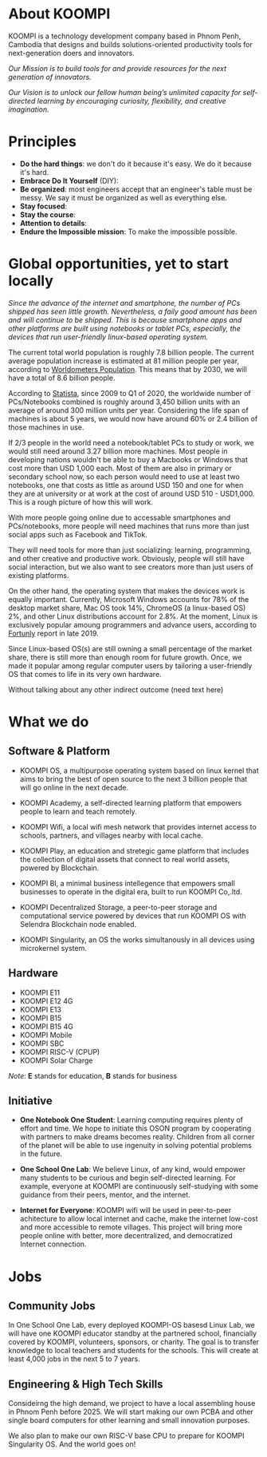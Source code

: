 # About KOOMPI

KOOMPI is a technology development company based in Phnom Penh, Cambodia that designs and builds solutions-oriented productivity tools for next-generation doers and innovators.

_Our Mission is to build tools for and provide resources for the next generation of innovators._

_Our Vision is to unlock our fellow human being’s unlimited capacity for self-directed learning by encouraging curiosity, flexibility, and creative imagination._

# Principles
- __Do the hard things__: we don't do it because it's easy. We do it because it's hard.
- __Embrace Do It Yourself__ (DIY): 
- __Be organized__: most engineers accept that an engineer's table must be messy. We say it must be organized as well as everything else. 
- __Stay focused__:
- __Stay the course__:
- __Attention to details__:
- __Endure the Impossible mission__: To make the impossible possible. 

# Global opportunities, yet to start locally

_Since the advance of the internet and smartphone, the number of PCs shipped has seen little growth. Nevertheless, a faily good amount has been and will continue to be shipped. This is because smartphone apps and other platforms are built using notebooks or tablet PCs, especially, the devices that run user-friendly linux-based operating system._ 

The current total world population is roughly 7.8 billion people. The current average population increase is estimated at
 81 million people per year, according to [Worldometers Population](https://www.worldometers.info/watch/world-population/). This means that by 2030, we will have a total of 8.6 billion people. 

According to [Statista](https://www.statista.com/statistics/263393/global-pc-shipments-since-1st-quarter-2009-by-vendor/), since 2009 to Q1 of 2020, the worldwide number of PCs/Notebooks combined is roughly around 3,450 billion units with an average of around 300 million units per year. Considering the life span of machines is about 5 years, we would now have around 60% or 2.4 billion of those machines in use. 

If 2/3 people in the world need a notebook/tablet PCs to study or work, we would still need around 3.27 billion more machines. Most people in developing nations wouldn't be able to buy a Macbooks or Windows that cost more than USD 1,000 each. Most of them are also in primary or secondary school now, so each person would need to use at least two notebooks, one that costs as little as around USD 150 and one for when they are at university or at work at the cost of around USD 510 - USD1,000. This is a rough picture of how this will work. 

With more people going online due to accessable smartphones and PCs/notebooks, more people will need machines that runs more than just social apps such as Facebook and TikTok. 

They will need tools for more than just socializing: learning, programming, and other creative and productive work. Obviously, people will still have social interaction, but we also want to see creators more than just users of existing platforms.

On the other hand, the operating system that makes the devices work is equally important. Currently, Microsoft Windows accounts for 78% of the desktop market share, Mac OS took 14%, ChromeOS (a linux-based OS) 2%, and other Linux distributions account for 2.8%. At the moment, Linux is exclusively popular amoung programmers and advance users, according to [Fortunly](https://fortunly.com/blog/lap-top-market-share/#gref) report in late 2019.

Since Linux-based OS(s) are still owning a small percentage of the market share, there is still more than enough room for future growth. Once, we made it popular among regular computer users by tailoring a user-friendly OS that comes to life in its very own hardware.

Without talking about any other indirect outcome (need text here)

# What we do

## Software & Platform

- KOOMPI OS, a multipurpose operating system based on linux kernel that aims to bring the best of open source to the next 3 billion people that will go online in the next decade. 

- KOOMPI Academy, a self-directed learning platform that empowers people to learn and teach remotely.

- KOOMPI Wifi, a local wifi mesh network that provides internet access to schools, partners, and villages nearby with local cache.

- KOOMPI Play, an education and stretegic game platform that includes the collection of digital assets that connect to real world assets, powered by Blockchain.

- KOOMPI BI, a minimal business intellegence that empowers small businesses to operate in the digital era, built to run KOOMPI Co,.ltd.

- KOOMPI Decentralized Storage, a peer-to-peer storage and computational service powered by devices that run KOOMPI OS with Selendra Blockchain node enabled.

- KOOMPI Singularity, an OS the works simultanously in all devices using microkernel system.

## Hardware
- KOOMPI E11
- KOOMPI E12 4G
- KOOMPI E13
- KOOMPI B15
- KOOMPI B15 4G
- KOOMPI Mobile
- KOOMPI SBC
- KOOMPI RISC-V (CPUP)
- KOOMPI Solar Charge

_Note_: __E__ stands for education, __B__ stands for business

## Initiative
- __One Notebook One Student__: Learning computing requires plenty of effort and time. We hope to initiate this OSON program by cooperating with partners to make dreams becomes reality. Children from all corner of the planet will be able to use ingenuity in solving potential problems in the future.

- __One School One Lab__: We believe Linux, of any kind, would empower many students to be curious and begin self-directed learning. For example, everyone at KOOMPI are continuously self-studying with some guidance from their peers, mentor, and the internet.

- __Internet for Everyone__: KOOMPI wifi will be used in peer-to-peer achitecture to allow local internet and cache, make the internet low-cost and more accessible to remote villages. This project will bring more people online with better, more decentralized, and democratized Internet connection. 

# Jobs

## Community Jobs
In One School One Lab, every deployed KOOMPI-OS basesd Linux Lab, we will have one KOOMPI educator standby at the partnered school, financially covered by KOOMPI, volunteers, sponsors, or charity. The goal is to transfer knowledge to local teachers and students for the schools. This will create at least 4,000 jobs in the next 5 to 7 years. 

## Engineering & High Tech Skills
Consideirng the high demand, we project to have a local assembling house in Phnom Penh before 2025. We will start making our own PCBA and other single board computers for other learning and small innovation purposes.

We also plan to make our own RISC-V base CPU to prepare for KOOMPI Singularity OS. And the world goes on!
